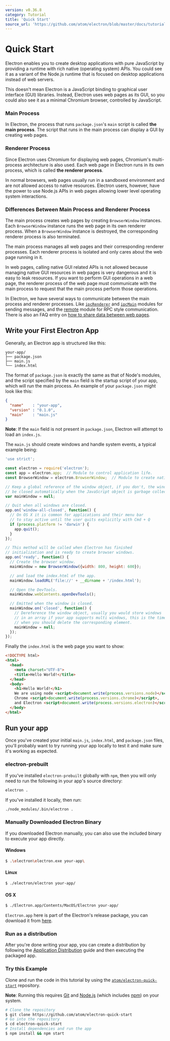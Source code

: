 ```yaml
---
version: v0.36.8
category: Tutorial
title: 'Quick Start'
source_url: 'https://github.com/atom/electron/blob/master/docs/tutorial/quick-start.md'
---
```


# Quick Start

Electron enables you to create desktop applications with pure JavaScript by
providing a runtime with rich native (operating system) APIs. You could see it
as a variant of the Node.js runtime that is focused on desktop applications
instead of web servers.

This doesn't mean Electron is a JavaScript binding to graphical user interface
(GUI) libraries. Instead, Electron uses web pages as its GUI, so you could also
see it as a minimal Chromium browser, controlled by JavaScript.

### Main Process

In Electron, the process that runs `package.json`'s `main` script is called
__the main process__. The script that runs in the main process can display a GUI
by creating web pages.

### Renderer Process

Since Electron uses Chromium for displaying web pages, Chromium's
multi-process architecture is also used. Each web page in Electron runs in
its own process, which is called __the renderer process__.

In normal browsers, web pages usually run in a sandboxed environment and are not
allowed access to native resources. Electron users, however, have the power to
use Node.js APIs in web pages allowing lower level operating system
interactions.

### Differences Between Main Process and Renderer Process

The main process creates web pages by creating `BrowserWindow` instances. Each
`BrowserWindow` instance runs the web page in its own renderer process. When a
`BrowserWindow` instance is destroyed, the corresponding renderer process
is also terminated.

The main process manages all web pages and their corresponding renderer
processes. Each renderer process is isolated and only cares about the web page
running in it.

In web pages, calling native GUI related APIs is not allowed because managing
native GUI resources in web pages is very dangerous and it is easy to leak
resources. If you want to perform GUI operations in a web page, the renderer
process of the web page must communicate with the main process to request that
the main process perform those operations.

In Electron, we have several ways to communicate between the main process and
renderer processes. Like [`ipcRenderer`](http://electron.atom.io/docs/v0.36.8/api/ipc-renderer) and
[`ipcMain`](http://electron.atom.io/docs/v0.36.8/api/ipc-main) modules for sending messages, and the
[remote](http://electron.atom.io/docs/v0.36.8/api/remote) module for RPC style communication. There is also
an FAQ entry on [how to share data between web pages][share-data].

## Write your First Electron App

Generally, an Electron app is structured like this:

```text
your-app/
├── package.json
├── main.js
└── index.html
```

The format of `package.json` is exactly the same as that of Node's modules, and
the script specified by the `main` field is the startup script of your app,
which will run the main process. An example of your `package.json` might look
like this:

```json
{
  "name"    : "your-app",
  "version" : "0.1.0",
  "main"    : "main.js"
}
```

__Note__: If the `main` field is not present in `package.json`, Electron will
attempt to load an `index.js`.

The `main.js` should create windows and handle system events, a typical
example being:

```javascript
'use strict';

const electron = require('electron');
const app = electron.app;  // Module to control application life.
const BrowserWindow = electron.BrowserWindow;  // Module to create native browser window.

// Keep a global reference of the window object, if you don't, the window will
// be closed automatically when the JavaScript object is garbage collected.
var mainWindow = null;

// Quit when all windows are closed.
app.on('window-all-closed', function() {
  // On OS X it is common for applications and their menu bar
  // to stay active until the user quits explicitly with Cmd + Q
  if (process.platform != 'darwin') {
    app.quit();
  }
});

// This method will be called when Electron has finished
// initialization and is ready to create browser windows.
app.on('ready', function() {
  // Create the browser window.
  mainWindow = new BrowserWindow({width: 800, height: 600});

  // and load the index.html of the app.
  mainWindow.loadURL('file://' + __dirname + '/index.html');

  // Open the DevTools.
  mainWindow.webContents.openDevTools();

  // Emitted when the window is closed.
  mainWindow.on('closed', function() {
    // Dereference the window object, usually you would store windows
    // in an array if your app supports multi windows, this is the time
    // when you should delete the corresponding element.
    mainWindow = null;
  });
});
```

Finally the `index.html` is the web page you want to show:

```html
<!DOCTYPE html>
<html>
  <head>
    <meta charset="UTF-8">
    <title>Hello World!</title>
  </head>
  <body>
    <h1>Hello World!</h1>
    We are using node <script>document.write(process.versions.node)</script>,
    Chrome <script>document.write(process.versions.chrome)</script>,
    and Electron <script>document.write(process.versions.electron)</script>.
  </body>
</html>
```

## Run your app

Once you've created your initial `main.js`, `index.html`, and `package.json` files,
you'll probably want to try running your app locally to test it and make sure it's
working as expected.

### electron-prebuilt

If you've installed `electron-prebuilt` globally with `npm`, then you will only need
to run the following in your app's source directory:

```bash
electron .
```

If you've installed it locally, then run:

```bash
./node_modules/.bin/electron .
```

### Manually Downloaded Electron Binary

If you downloaded Electron manually, you can also use the included
binary to execute your app directly.

#### Windows

```bash
$ .\electron\electron.exe your-app\
```

#### Linux

```bash
$ ./electron/electron your-app/
```

#### OS X

```bash
$ ./Electron.app/Contents/MacOS/Electron your-app/
```

`Electron.app` here is part of the Electron's release package, you can download
it from [here](https://github.com/atom/electron/releases).

### Run as a distribution

After you're done writing your app, you can create a distribution by
following the [Application Distribution](http://electron.atom.io/docs/v0.36.8/tutorial/application-distribution) guide
and then executing the packaged app.

### Try this Example

Clone and run the code in this tutorial by using the [`atom/electron-quick-start`](https://github.com/atom/electron-quick-start)
repository.

**Note**: Running this requires [Git](https://git-scm.com) and [Node.js](https://nodejs.org/en/download/) (which includes [npm](https://npmjs.org)) on your system.

```bash
# Clone the repository
$ git clone https://github.com/atom/electron-quick-start
# Go into the repository
$ cd electron-quick-start
# Install dependencies and run the app
$ npm install && npm start
```

[share-data]: ../faq/electron-faq.md#how-to-share-data-between-web-pages
